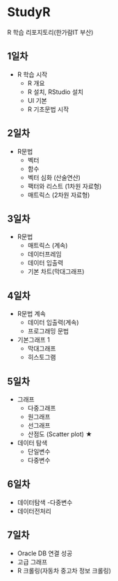 # StudyR
R 학습 리포지토리(한가람IT 부산)

## 1일차
- R 학습 시작
  - R 개요
  - R 설치, RStudio 설치
  - UI 기본
  - R 기초문법 시작

## 2일차
- R문법
  - 벡터
  - 함수
  - 벡터 심화  (산술연산)
  - 팩터와 리스트 (1차원 자료형)
  - 매트릭스      (2차원 자료형)
  
## 3일차
- R문법
  - 매트릭스 (계속)
  - 데이터프레임
  - 데이터 입출력
  - 기본 차트(막대그래프)

## 4일차
- R문법 계속
  - 데이터 입출력(계속)
  - 프로그래밍 문법
- 기본그래프 1 
  - 막대그래프
  - 히스토그램
  
## 5일차
- 그래프
  - 다중그래프
  - 원그래프
  - 선그래프
  - 산점도 (Scatter plot) ★
- 데이터 탐색
  - 단일변수
  - 다중변수
  
## 6일차
- 데이터탐색
  -다중변수
- 데이터전처리

## 7일차
- Oracle DB 연결 성공
- 고급 그래프
- R 크롤링(자동차 중고차 정보 크롤링)

